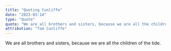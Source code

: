 ```yaml
---
title: "Quoting Cunliffe"
date: "2023-03-14"
type: "Quote"
quote: "We are all brothers and sisters, because we are all the children of the tide. "
attribution: "Tom Cunliffe"
---
```


We are all brothers and sisters, because we are all the children of the tide.
